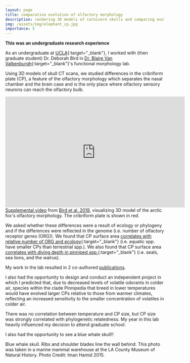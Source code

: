 ```yaml
---
layout: page
title: comparative evolution of olfactory morphology
description: rendering 3D models of carnivore skulls and comparing evolution of olfactory morphology
img: /assets/img/elephant_cp.jpg
importance: 5
---
```


**This was an undergraduate research experience**

As an undergraduate at [UCLA](https://www.ucla.edu/){:target="_blank"}, I worked with (then graduate student) Dr. Deborah Bird in [Dr. Blaire Van Valkenburgh](https://sites.lifesci.ucla.edu/eeb-vanvalkenburgh/blaire/){:target="_blank"}'s functional morphology lab.

Using 3D models of skull CT scans, we studied differences in the cribriform plate (CP), a feature of the olfactory morphology which separates the nasal chamber and the brain case and is the only place where olfactory sensory neurons can reach the olfactory bulb. 

<iframe src="https://widgets.figshare.com/articles/5925289/embed?show_title=1" width="568" height="351" allowfullscreen frameborder="0"></iframe>
<div class="caption">
    <a href="https://doi.org/10.6084/m9.figshare.5925289.v2" target ="_blank">Supplemental video</a> from <a href="https://royalsocietypublishing.org/doi/full/10.1098/rspb.2018.0100" target ="_blank">Bird et al. 2018</a>, visualizing 3D model of the arctic fox's olfactory morphology. The cribriform plate is shown in red.
</div>

We asked whether these differences were a result of ecology or phylogeny and if the differences were reflected in the genome (i.e. number of olfactory receptor genes (ORG)). We found that CP surface area [correlates with relative number of ORG and ecology](https://royalsocietypublishing.org/doi/10.1098/rspb.2018.0100){:target="_blank"} (i.e. aquatic spp. have smaller CPs than terrestrial spp.). We also found that CP surface area [correlates with diving depth in pinniped spp.](https://onlinelibrary.wiley.com/doi/full/10.1002/ece3.6343){:target="_blank"} (i.e. seals, sea lions, and the walrus).

My work in the lab resulted in 2 co-authored [publications](https://imanhamid.github.io/publications/).

I also had the opportunity to design and conduct an independent project in which I predicted that, due to decreased levels of volatile odorants in colder air, species within the clade Pinnipedia that breed in lower temperatures would have evolved larger CPs relative to those from warmer
climates, reflecting an increased sensitivity to the smaller concentration of volatiles in colder air.

There was no correlation between temperature and CP size, but CP size was strongly correlated with phylogenetic relatedness. My year in this lab heavily influenced my decision to attend graduate school.

I also had the opportunity to see a blue whale skull!!

<div class="row">
    <div class="col-sm mt-3 mt-md-0">
        <img class="img-fluid rounded z-depth-1" src="{{ '/assets/img/bluewhale.jpg' | relative_url }}" alt="" title="example image"/>
    </div>
</div>
<div class="caption">
    Blue whale skull. Ribs and shoulder blades line the wall behind. This photo was taken in a marine mammal warehouse at the LA County Museum of Natural History. Photo Credit: Iman Hamid 2015. 
</div>